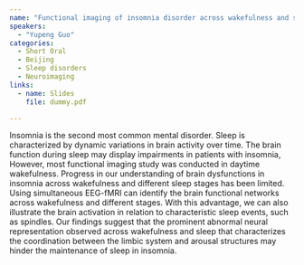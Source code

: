```yaml
---
name: "Functional imaging of insomnia disorder across wakefulness and sleep"
speakers:
  - "Yupeng Guo"
categories:
  - Short Oral
  - Beijing
  - Sleep disorders
  - Neuroimaging
links:
  - name: Slides
    file: dummy.pdf

---
```


Insomnia is the second most common mental disorder. Sleep is characterized by dynamic variations in brain activity over time. The brain function during sleep may display impairments in patients with insomnia, However, most functional imaging study was conducted in daytime wakefulness. Progress in our understanding of brain dysfunctions in insomnia across wakefulness and different sleep stages has been limited. Using simultaneous EEG-fMRI can identify the brain functional networks across wakefulness and different stages. With this advantage, we can also illustrate the brain activation in relation to characteristic sleep events, such as spindles. Our findings suggest that the prominent abnormal neural representation observed across wakefulness and sleep that characterizes the coordination between the limbic system and arousal structures may hinder the maintenance of sleep in insomnia.
